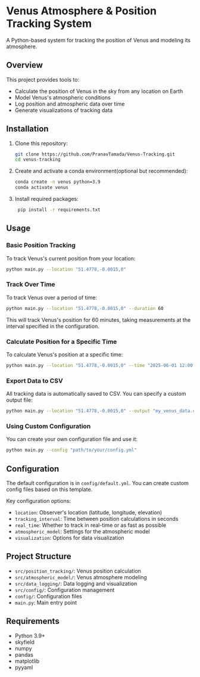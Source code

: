 # Venus Atmosphere & Position Tracking System

A Python-based system for tracking the position of Venus and modeling its atmosphere.

## Overview

This project provides tools to:

- Calculate the position of Venus in the sky from any location on Earth
- Model Venus's atmospheric conditions
- Log position and atmospheric data over time
- Generate visualizations of tracking data

## Installation

1. Clone this repository:

   ```bash
   git clone https://github.com/PranavTamada/Venus-Tracking.git
   cd venus-tracking
   ```

2. Create and activate a conda environment(optional but recommended):

   ```bash
   conda create -n venus python=3.9
   conda activate venus
   ```

3. Install required packages:

   ```bash
    pip install -r requirements.txt
   ```

## Usage

### Basic Position Tracking

To track Venus's current position from your location:

```bash
python main.py --location "51.4778,-0.0015,0"
```

### Track Over Time

To track Venus over a period of time:

```bash
python main.py --location "51.4778,-0.0015,0" --duration 60
```

This will track Venus's position for 60 minutes, taking measurements at the interval specified in the configuration.

### Calculate Position for a Specific Time

To calculate Venus's position at a specific time:

```bash
python main.py --location "51.4778,-0.0015,0" --time "2025-06-01 12:00:00"
```

### Export Data to CSV

All tracking data is automatically saved to CSV. You can specify a custom output file:

```bash
python main.py --location "51.4778,-0.0015,0" --output "my_venus_data.csv"
```

### Using Custom Configuration

You can create your own configuration file and use it:

```bash
python main.py --config "path/to/your/config.yml"
```

## Configuration

The default configuration is in `config/default.yml`. You can create custom config files based on this template.

Key configuration options:

- `location`: Observer's location (latitude, longitude, elevation)
- `tracking_interval`: Time between position calculations in seconds
- `real_time`: Whether to track in real-time or as fast as possible
- `atmospheric_model`: Settings for the atmospheric model
- `visualization`: Options for data visualization

## Project Structure

- `src/position_tracking/`: Venus position calculation
- `src/atmospheric_model/`: Venus atmosphere modeling
- `src/data_logging/`: Data logging and visualization
- `src/config/`: Configuration management
- `config/`: Configuration files
- `main.py`: Main entry point

## Requirements

- Python 3.9+
- skyfield
- numpy
- pandas
- matplotlib
- pyyaml
